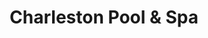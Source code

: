 ---
title: "Charleston Pool & Spa"
url: /charleston/charleston-pool-and-spa/
shop: swimming pool
---